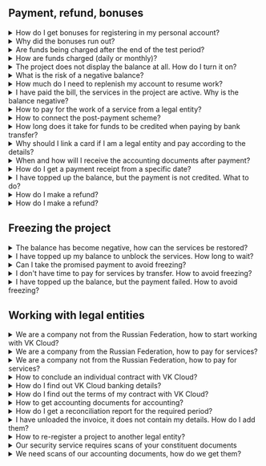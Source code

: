 ## Payment, refund, bonuses

<details>

<summary>How do I get bonuses for registering in my personal account?</summary>

[Bonuses](../concepts/balance#bonuses) are credited when registering a new account. Bonuses are credited after the activation of services in the project, when all the stages of [account confirmation](/en/additionals/start/account-registration#2_confirm_your_account) have been completed.

<info>

When creating new projects by existing users and when a new user enters the project by invitation, bonuses are not awarded.

</info>

</details>

<details>

<summary>Why did the bonuses run out?</summary>

[Bonuses](../concepts/balance#bonuses) in VK Cloud are spent on using cloud services and resources. One bonus is equal to one ruble.
Bonuses are given for 60 days, after that they burn off.

<warn>

You cannot withdraw bonuses from the project.

</warn>

You can see the details of your expenses on the **Balance** page in your personal account.

</details>

<details>

<summary>Are funds being charged after the end of the test period?</summary>

After the test period has expired or bonuses have been burned off, the main balance is used to pay for resources. If the balance is zero, the project is [frozen](/en/base/account/concepts/projects#automatic_freezing_of_the_project). If the balance is positive, funds will be charged for resource usage.

</details>

<details>

<summary>How are funds charged (daily or monthly)?</summary>

Resource consumption in the cloud is registered every minute.
Charges from the project balance for recorded resource consumption occur every minute as well. For some resources (licenses) charging occurs once a day.

VK Cloud registers the consumption of resources in the cloud on a minute-by-minute basis. Funds for resource usage are also charged from the balance minutely. Licenses are charged once a day.

</details>

<details>

<summary>The project does not display the balance at all. How do I turn it on?</summary>

[Balance](../concepts/balance) is displayed:

- If your [role](/en/base/account/concepts/rolesandpermissions) in the project is the owner, superadministrator or billing administrator.
- After the services are activated in the project. To understand if the services are activated:

  1. Go to VK Cloud [personal account](https://msk.cloud.vk.com/app/en/).
  1. Go to the section of any service. If the **Enable services** button is displayed, [activate](/en/base/account/instructions/activation) them by pressing this button.

    During activation, you may need to confirm the phone number and link the payment card.

</details>

<details>

<summary>What is the risk of a negative balance?</summary>

Negative balance is a negative value of personal account balance for clients on prepaid payment system.
No penalties are charged on negative balance. To use the services and resources of the project it is necessary to have a positive balance.

<warn>

Unlocking of services takes up to 4 hours from the moment of crediting.

</warn>

</details>

<details>

<summary>How much do I need to replenish my account to resume work?</summary>

Project is automatically resumed when the balance is positive.
It is recommended to deposit an amount equal to the daily charge, or enable [auto-top-up](../instructions/add-card#configure_auto_completion).

</details>

<details>

<summary>I have paid the bill, the services in the project are active. Why is the balance negative?</summary>

You are probably a legal entity and work with VK Cloud for a post-payment. In this case, the balance of your project will always be negative.

If you do not know your payment scheme, contact the VK Cloud document management Department for clarification at the address [docs_vktech@vk.company](mailto:docs_vktech@vk.company).

Specify the full name and details of the organization.

</details>

<details>

<summary>How to pay for the work of a service from a legal entity?</summary>

If you work with VK Cloud on prepayment, [form an invoice](../instructions/bill-generation/) and pay it in your personal account.

When working on the post-payment scheme, the invoice and [accounting documents](../concepts/report#legal_entities) for the reporting period are sent via the electronic document management system (EDM) within five working days of the month following the reporting one.

If you have not received the accounting documents, contact VK Cloud document management department at [docs_vktech@vk.company](mailto:docs_vktech@vk.company). Specify the full name and details of the organization.

</details>

<details>

<summary>How to connect the post-payment scheme?</summary>

Post-payment is available:

- only for legal entities;
- only within the framework of an individual contract with VK Cloud.

</details>

<details>

<summary>How long does it take for funds to be credited when paying by bank transfer?</summary>

Up to 3 banking days.

</details>

<details>

<summary>Why should I link a card if I am a legal entity and pay according to the details?</summary>

The card may be required if you work on prepayment, and you need to top up your balance urgently — for example, to avoid project [freezing](/en/base/account/concepts/projects#automatic_freezing_of_the_project).

Write-offs for payments from bank cards are not included in [accounting documents for legal entities](../concepts/report#composition_of_accounting_documents_55c18d7): billing report, reconciliation report.

</details>

<details>

<summary>When and how will I receive the accounting documents after payment?</summary>

<tabs>
<tablist>
<tab>Individuals</tab>
<tab>Legal entities</tab>
</tablist>
<tabpanel>

Immediately after the funds are credited, the receipt is sent to the email address of the project owner.

</tabpanel>
<tabpanel>

As part of the package of [accounting documents](../concepts/report) for the corresponding reporting period (month).

When working through the electronic document management system (EDM), documents are available immediately. If the organization maintains a paper document flow with VK Cloud, the delivery time of the original documents is added.

If you have not received your original documents or need scanned copies, please contact VK Cloud document management Department [docs_vktech@vk.company](mailto:docs_vktech@vk.company).

</tabpanel>
</tabs>

</details>

<details>

<summary>How do I get a payment receipt from a specific date?</summary>

Contact [technical support](/en/contacts), provide information:

- [project ID (PID)](/en/base/account/instructions/project-settings/manage#getting_the_project_id);
- project [region](/en/base/account/concepts/regions);
- amount and date of payment;
- payment confirmation.

</details>

<details>

<summary>I have topped up the balance, but the payment is not credited. What to do?</summary>

The terms of crediting funds depend on [the payment method](../concepts/payment-methods):

- Payment by bank transfer — payment can take up to three banking days from the date of transfer of funds by the bank.
- Payment by other methods — the payment is credited within 5-10 minutes after payment confirmation.

If the payment is not received within the specified time, contact [technical support](/en/contacts) to search for it, provide information:

- [project ID (PID)](/en/base/account/instructions/project-settings/manage#getting_the_project_id);
- project [region](/en/base/account/concepts/regions);
- payment confirmation.

</details>

<details>

<summary>How do I make a refund?</summary>

Contact [technical support](/en/contacts). For more information about the refund conditions and the requirements for the application, see  [Refund of funds](../instructions/refund).

You can refund only funds that you have previously credited to your account. [Bonuses](../concepts/balance#bonuses) cannot be refunded.

For individuals, the funds will be returned to the account from which the payment has been made.

</details>

<details>

<summary>How do I make a refund?</summary>

It is possible to return funds paid earlier. [Bonuses](../concepts/balance#bonuses) cannot be refunded.

For individuals do not need to specify details, as the refund is made only to the account from which the payment has been made.

Please contact [technical support](/en/contacts). For more information about the refund terms and application requirements, see the article [Refund of funds](../instructions/refund).

</details>

## Freezing the project

<details>

<summary>The balance has become negative, how can the services be restored?</summary>

When working on prepayment with a negative balance, the project is automatically [frozen](/en/base/account/concepts/projects#automatic_freezing_of_the_project). Its objects are placed in the queue for deletion for a period:

- 3 days if you have never replenished the project account.
- 30 days if you have topped up the project account at least once.

   <err>

   As soon as the storage period in the queue expires, all project resources will be permanently deleted!

   </err>

To restore the services:

1. Go to VK Cloud [personal account](https://msk.cloud.vk.com/app/en/).
1. [Making a payment](../instructions/payment#making_a_payment) the balance of the main account of the project [in a convenient way](../concepts/payment-methods/).
1. Wait for the activation of services in the project. It can take up to 2 hours.
1. Manually activate project resources:

   - [virtual machines](/en/base/iaas/instructions/vm/vm-manage#starting_stopping_reboot_the_vm);
   - [Kubernetes containers](/en/base/k8s/operations/manage-cluster#start_cluster_ffb49399);
   - [vm backup](/en/manage/backups/vm-backup/vm-backup-manage#activating_stopping_and_deleting_a_backup_plan);
   - other resources.

<info>

To find out how long resources are in the queue for deletion, contact [technical support](/en/contacts), tell [project ID (PID)](/en/base/account/instructions/project-settings/manage#getting_the_project_id) and [region](/en/base/account/concepts/regions).

</info>

</details>

<details>

<summary>I have topped up my balance to unblock the services. How long to wait?</summary>

Unlocking can take up to 4 hours. If you need to restore the work of the project faster, contact [technical support](/en/contacts) and ask to unblock the services manually, specify [project ID (PID)](/en/base/account/instructions/project-settings/manage#getting_the_project_id) and [region](/en/base/account/concepts/regions).

After unlocking, manually start the objects that were stopped — for example, virtual machines.

</details>

<details>

<summary>Can I take the promised payment to avoid freezing?</summary>

The promised payment is not supported. You can avoid freezing the project if you have already made a payment, but it does not have time to arrive on the balance before the project goes into negative. Contact [technical support](/en/contacts) and ask them to disable the blocking of services for the duration of the payment. Provide information:

- [project ID (PID)](/en/base/account/instructions/project-settings/manage#getting_the_project_id);
- project [region](/en/base/account/concepts/regions);
- payment confirmation.

This situation is possible only when paying by bank transfer — when using other [payment methods](../concepts/payment-methods), the payment is credited almost instantly.

</details>

<details>

<summary>I don't have time to pay for services by transfer. How to avoid freezing?</summary>

There are two options for action:

- Pay for services with a bank card, payments from cards are faster.

  If you are a legal entity, you can subsequently transfer the payment from the card for correct reflection in the accounting documents.

- Pay for the services by bank transfer, contact [technical support](/en/contacts) and ask to disable the blocking of services for the duration of the payment. Provide information:

  - [project ID (PID)](/en/base/account/instructions/project-settings/manage#getting_the_project_id);
  - project [region](/en/base/account/concepts/regions);
  - payment confirmation.

</details>

<details>

<summary>I have topped up the balance, but the payment failed. How to avoid freezing?</summary>

Contact [technical support](/en/contacts) to track down the payment.

1. Provide information:

   - [project ID (PID)](/en/base/account/instructions/project-settings/manage#getting_the_project_id);
   - project [region](/en/base/account/concepts/regions);
   - payment confirmation.

1. Ask to disable the blocking of services for the duration of the search.

</details>

## Working with legal entities

<details>

<summary>We are a company not from the Russian Federation, how to start working with VK Cloud?</summary>

With VK Cloud, you can work with a service infrastructure that is physically deployed:

- On the territory of Russia — to do this, [register](/en/additionals/start/account-registration) an account in [region](/en/base/account/concepts/regions) Moscow at https://cloud.vk.com.
- On the territory of Kazakhstan — to do this, [register](/en/additionals/start/account-registration) an account in [region](/en/base/account/concepts/regions) Kazakhstan at https://vkcloud.kz или https://kz.cloud.vk.com/.

Each region has its own peculiarities of work for non-residents of the Russian Federation:

<tabs>
<tablist>
<tab>Moscow</tab>
<tab>Kazakhstan</tab>
</tablist>
<tabpanel>

- Contractual relations.

  Non-resident organizations of the Russian Federation can work with VK Cloud as legal entities and receive [accounting documents](../concepts/report) only within the framework of an individual contract.

- Phone number.

  To link a foreign phone number to your account, contact [technical support](/en/contacts).

- Payment for services.

  The currency of payments and other payment terms are discussed during the execution of the contract.

</tabpanel>
<tabpanel>

- Contractual relations.

  Legal entities-residents of Kazakhstan can work both under a public offer agreement and under an individual contract, to choose from.

- Payment for services.

  In the region of Kazakhstan, you can pay for services:

  - only in tenge;
  - (when paying by card) only with a card issued by a bank of Kazakhstan, Armenia, Azerbaijan, Belarus, Kyrgyzstan, Uzbekistan, Tajikistan, Lithuania, Latvia, Estonia or Georgia.

</tabpanel>
</tabs>

</details>

<details>

<summary>We are a company from the Russian Federation, how to pay for services?</summary>

<tabs>
<tablist>
<tab>Prepayment work</tab>
<tab>Post-payment work</tab>
</tablist>
<tabpanel>

1. Complete the [pre-registration](../instructions/corporate#additional_registration_of_legal_entities) of the legal entity, if it has not already been done.
1. [Create an invoice](../instructions/bill-generation) for the required amount in your personal account.
1. Pay the bill by bank transfer.

</tabpanel>
<tabpanel>

1. Wait for the invoice from VK Cloud. The invoice comes as part of a package of [accounting documents](../concepts/report) for the corresponding reporting period (month).
1. Pay the bill by bank transfer.

</tabpanel>
</tabs>

</details>

<details>

<summary>We are a company not from the Russian Federation, how to pay for services?</summary>

<tabs>
<tablist>
<tab>Prepayment work</tab>
<tab>Post-payment work</tab>
</tablist>
<tabpanel>

1. To get an invoice, contact the VK Cloud document management Department at the address [docs_vktech@vk.company](mailto:docs_vktech@vk.company).
1. Specify:

   - full name and details of the organization;
   - invoice amount.

1. Pay the invoice received from VK Cloud using a bank transfer.

</tabpanel>
<tabpanel>

1. Wait for the invoice from VK Cloud. The invoice comes as part of a package of [accounting documents](../concepts/report) for the corresponding reporting period (month).
1. Pay the invoice received from VK Cloud using a bank transfer..

</tabpanel>
</tabs>

</details>

<details>

<summary>How to conclude an individual contract with VK Cloud?</summary>

1. Contact the VK Cloud customer service Department at the address [sales-team@mcs.mail.ru](mailto:sales-team@mcs.mail.ru).
1. Specify:

   - full name and details of the organization;
   - full name and phone number of the contact person.

The manager will contact you to clarify the desired terms of the contract.

</details>

<details>

<summary>How do I find out VK Cloud banking details?</summary>

<tabs>
<tablist>
<tab>Moscow</tab>
<tab>Kazakhstan</tab>
</tablist>
<tabpanel>

If your project is in [region](/en/base/account/concepts/regions) Moscow, you are working with “VK” LLC, its main details are available at https://cloud.vk.com/contacts.

You can also [generate an invoice](../instructions/bill-generation) in your personal account and view the contents of the **Supplier** field.

</tabpanel>
<tabpanel>

If your project is in [region](/ru/base/account/concepts/regions) Kazakhstan, you are working with “QazCloud” LLC, its details are available at https://vkcloud.kz/contacts/.

</tabpanel>
</tabs>

</details>

<details>

<summary>How do I find out the terms of my contract with VK Cloud?</summary>

Ask this question in the VK Cloud document management Department at the address [docs_vktech@vk.company](mailto:docs_vktech@vk.company).

In the request, specify the full name and details of the organization.

</details>

<details>

<summary>How to get accounting documents for accounting?</summary>

1. Contact the VK Cloud document management Department at the address [docs_vktech@vk.company](mailto:docs_vktech@vk.company).
1. Specify:

   - full name and details of the organization;
   - the composition of [accounting documents](../concepts/report) that you need;
   - method of obtaining documents: through [electronic document management system (EDM)](../concepts/report#electronic_document_management_system_edm_aece81aa) or [in paper form to the postal address](../concepts/report#delivery_of_original_documents_50e7d04c).

   <info>

   EDM work is available only to organizations registered in the Russian Federation.

   </info>

Accounting documents will be sent once in the reporting period (month).

VK Cloud can duplicate reporting documents in the form of scanned copies in PDF format to e-mail. If you want to receive scanned copies, write about it in the request and specify the recipient's email address.

</details>

<details>

<summary>How do I get a reconciliation report for the required period?</summary>

1. Contact the VK Cloud document management Department at the address [docs_vktech@vk.company](mailto:docs_vktech@vk.company).
1. Specify:

   - full name and details of the organization;
   - the period for which the act is required.

</details>

<details>

<summary>I have unloaded the invoice, it does not contain my details. How do I add them?</summary>

In order for the accounts that you [generate in your personal account](../instructions/bill-generation) to have your organization's data in the **Payer** field, go through [pre-registration](../instructions/corporate#additional_registration_of_legal_entities) of legal entity.

Pre-registration is only available in [region](/en/base/account/concepts/regions) Moscow and only Russian resident companies.

</details>

<details>

<summary>How to re-register a project to another legal entity?</summary>

<info>

If the email address of the project owner has changed, first follow the steps in the instructions for [changing the owner](/en/base/account/instructions/project-settings/manage#change_of_the_project_owner).

</info>

To re-register a project to another organization:

1. Contact the VK Cloud document management Department at the address [docs_vktech@vk.company](mailto:docs_vktech@vk.company).
1. Specify:

   - full name and details of the organization to which the project was registered;
   - full name and details of the organization to which the project needs to be reissued.

1. (For legal entities-residents of the Russian Federation in the Moscow region) [Specify](/en/additionals/billing/instructions/corporate#additional_registration_of_legal_entities) new details in your personal account.

</details>

<details>

<summary>Our security service requires scans of your constituent documents</summary>

1. Contact the VK Cloud document management Department at the address [docs_vktech@vk.company](mailto:docs_vktech@vk.company).
1. Specify the list of documents that you need copies of.

</details>

<details>

<summary>We need scans of our accounting documents, how do we get them?</summary>

1. Contact the VK Cloud document management Department at the address [docs_vktech@vk.company](mailto:docs_vktech@vk.company).
1. Specify:

   - full name and details of the organization;
   - list of documents copies of which you need;
   - email address to send copies to.

Copies are provided in PDF format.

If you want to receive copies every reporting period, specify this in the request.

</details>
